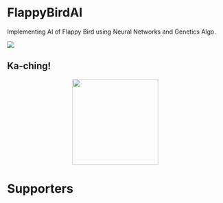 # FlappyBirdAI
Implementing AI of Flappy Bird using Neural Networks and Genetics Algo.

[![](https://img.shields.io/badge/Donate-Jupyter?style=for-the-badge)](https://razorpay.webug.space/TarunTomar122/FlappyBirdAI)
## Ka-ching!

<p align="center">
									  			<a href="https://razorpay.webug.space/TarunTomar122/FlappyBirdAI"><img src="https://i.imgur.com/ihTLDXK.jpeg" width="200"/></a>
											</p>

# Supporters

